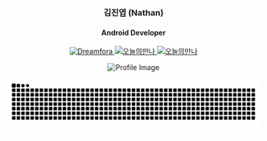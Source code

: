 <h3 align="center">김진엽 (Nathan)</h3>
<h4 align="center">Android Developer</h4>
<p align="center">
  <a href="http://www.dreamfora.com/">
    <img src="https://img.shields.io/badge/Dreamfora-FF5F2A?style=for-the-badge&logoColor=white" alt="Dreamfora"/>
  </a>
  <a href="https://play.google.com/store/apps/details?id=com.manna.parsing2&hl=ko">
    <img src="https://img.shields.io/badge/오늘의만나-4285F4?style=for-the-badge&logo=google-play&logoColor=white" alt="오늘의만나"/>
  </a>
    <a href="https://apps.apple.com/kr/app/%EC%98%A4%EB%8A%98%EC%9D%98-%EB%A7%8C%EB%82%98/id1547824358">
    <img src="https://img.shields.io/badge/오늘의만나-4285F4?style=for-the-badge&logo=apple&logoColor=white" alt="오늘의만나"/>
  </a>
</p>
<p align="center">
  <img src="https://github.com/nathankim0/nathankim0/assets/37360089/f472b607-40f9-48a7-a969-ead485d3a001" width="150" alt="Profile Image"/>
</p>
<p align="center">
  <picture>
  <source media="(prefers-color-scheme: dark)" srcset="https://github.com/nathankim0/nathankim0/blob/output/github-snake-dark.svg" />
  <source media="(prefers-color-scheme: light)" srcset="https://github.com/nathankim0/nathankim0/blob/output/github-snake.svg" />
  <img alt="github-snake" src="https://github.com/nathankim0/nathankim0/blob/output/github-snake.svg" />
</picture>
</p>
